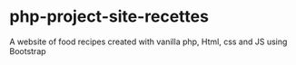 # php-project-site-recettes
A website of food recipes created with vanilla php, Html, css and JS using Bootstrap
